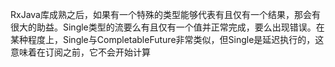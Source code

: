 RxJava库成熟之后，如果有一个特殊的类型能够代表有且仅有一个结果，那会有很大的助益。Single类型的流要么有且仅有一个值并正常完成，要么出现错误。在某种程度上，Single与CompletableFuture非常类似，但Single是延迟执行的，这意味着在订阅之前，它不会开始计算